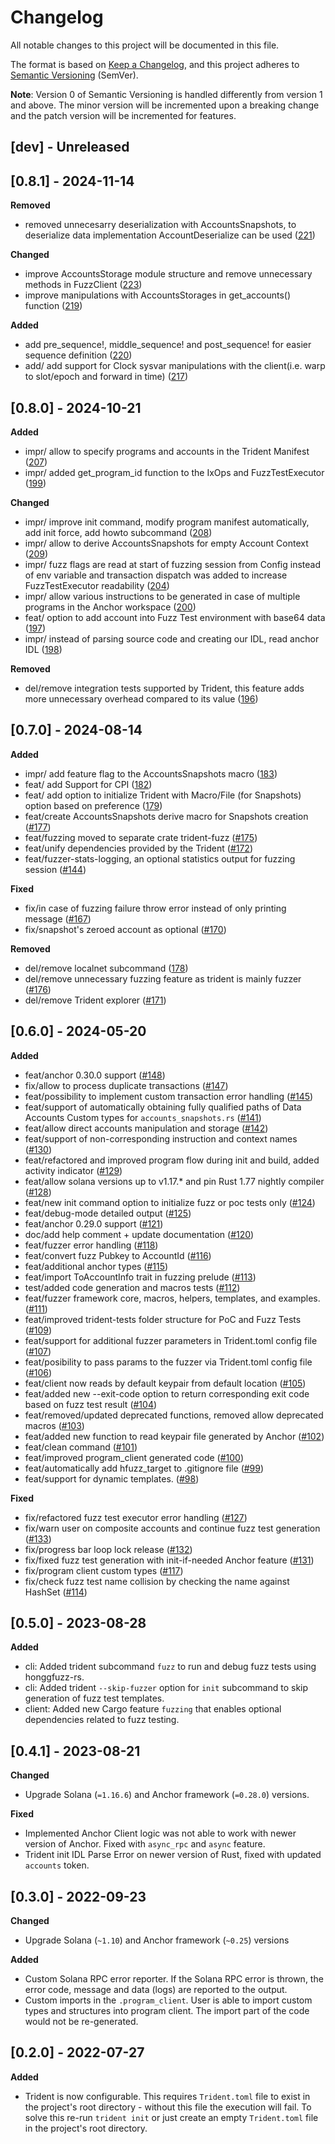 # Changelog

All notable changes to this project will be documented in this file.

The format is based on [Keep a Changelog](https://keepachangelog.com/en/1.0.0/),
and this project adheres to [Semantic Versioning](https://semver.org/spec/v2.0.0.html) (SemVer).

**Note**: Version 0 of Semantic Versioning is handled differently from version 1 and above. The minor version will be
incremented upon a breaking change and the patch version will be incremented for features.

## [dev] - Unreleased

## [0.8.1] - 2024-11-14

**Removed**

- removed unnecesarry deserialization with AccountsSnapshots, to deserialize data implementation AccountDeserialize can be used ([221](https://github.com/Ackee-Blockchain/trident/pull/221))

**Changed**

- improve AccountsStorage module structure and remove unnecessary methods in FuzzClient ([223](https://github.com/Ackee-Blockchain/trident/pull/223))
- improve manipulations with AccountsStorages in get_accounts() function ([219](https://github.com/Ackee-Blockchain/trident/pull/219))

**Added**

- add pre_sequence!, middle_sequence! and post_sequence! for easier sequence definition ([220](https://github.com/Ackee-Blockchain/trident/pull/220))
- add/ add support for Clock sysvar manipulations with the client(i.e. warp to slot/epoch and forward in time) ([217](https://github.com/Ackee-Blockchain/trident/pull/217))

## [0.8.0] - 2024-10-21

**Added**

- impr/ allow to specify programs and accounts in the Trident Manifest ([207](https://github.com/Ackee-Blockchain/trident/pull/207))
- impr/ added get_program_id function to the IxOps and FuzzTestExecutor ([199](https://github.com/Ackee-Blockchain/trident/pull/199))

**Changed**

- impr/ improve init command, modify program manifest automatically, add init force, add howto subcommand ([208](https://github.com/Ackee-Blockchain/trident/pull/208))
- impr/ allow to derive AccountsSnapshots for empty Account Context ([209](https://github.com/Ackee-Blockchain/trident/pull/209))
- impr/ fuzz flags are read at start of fuzzing session from Config instead of env variable and transaction dispatch was added to increase FuzzTestExecutor readability ([204](https://github.com/Ackee-Blockchain/trident/pull/204))
- impr/ allow various instructions to be generated in case of multiple programs in the Anchor workspace ([200](https://github.com/Ackee-Blockchain/trident/pull/200))
- feat/ option to add account into Fuzz Test environment with base64 data ([197](https://github.com/Ackee-Blockchain/trident/pull/197))
- impr/ instead of parsing source code and creating our IDL, read anchor IDL ([198](https://github.com/Ackee-Blockchain/trident/pull/196))

**Removed**

- del/remove integration tests supported by Trident, this feature adds more unnecessary overhead compared to its value ([196](https://github.com/Ackee-Blockchain/trident/pull/198))

## [0.7.0] - 2024-08-14

**Added**

- impr/ add feature flag to the AccountsSnapshots macro ([183](https://github.com/Ackee-Blockchain/trident/pull/183))
- feat/ add Support for CPI ([182](https://github.com/Ackee-Blockchain/trident/pull/182))
- feat/ add option to initialize Trident with Macro/File (for Snapshots) option based on preference ([179](https://github.com/Ackee-Blockchain/trident/pull/179))
- feat/create AccountsSnapshots derive macro for Snapshots creation ([#177](https://github.com/Ackee-Blockchain/trident/pull/177))
- feat/fuzzing moved to separate crate trident-fuzz ([#175](https://github.com/Ackee-Blockchain/trident/pull/175))
- feat/unify dependencies provided by the Trident ([#172](https://github.com/Ackee-Blockchain/trident/pull/172))
- feat/fuzzer-stats-logging, an optional statistics output for fuzzing session ([#144](https://github.com/Ackee-Blockchain/trident/pull/144))

**Fixed**

- fix/in case of fuzzing failure throw error instead of only printing message ([#167](https://github.com/Ackee-Blockchain/trident/pull/167))
- fix/snapshot's zeroed account as optional ([#170](https://github.com/Ackee-Blockchain/trident/pull/170))

**Removed**

- del/remove localnet subcommand ([178](https://github.com/Ackee-Blockchain/trident/pull/178))
- del/remove unnecessary fuzzing feature as trident is mainly fuzzer ([#176](https://github.com/Ackee-Blockchain/trident/pull/176))
- del/remove Trident explorer ([#171](https://github.com/Ackee-Blockchain/trident/pull/171))

## [0.6.0] - 2024-05-20

**Added**

- feat/anchor 0.30.0 support ([#148](https://github.com/Ackee-Blockchain/trident/pull/148))
- fix/allow to process duplicate transactions ([#147](https://github.com/Ackee-Blockchain/trident/pull/147))
- feat/possibility to implement custom transaction error handling ([#145](https://github.com/Ackee-Blockchain/trident/pull/145))
- feat/support of automatically obtaining fully qualified paths of Data Accounts Custom types for `accounts_snapshots.rs` ([#141](https://github.com/Ackee-Blockchain/trident/pull/141))
- feat/allow direct accounts manipulation and storage ([#142](https://github.com/Ackee-Blockchain/trident/pull/142))
- feat/support of non-corresponding instruction and context names ([#130](https://github.com/Ackee-Blockchain/trident/pull/130))
- feat/refactored and improved program flow during init and build, added activity indicator ([#129](https://github.com/Ackee-Blockchain/trident/pull/129))
- feat/allow solana versions up to v1.17.* and pin Rust 1.77 nightly compiler ([#128](https://github.com/Ackee-Blockchain/trident/pull/128))
- feat/new init command option to initialize fuzz or poc tests only ([#124](https://github.com/Ackee-Blockchain/trident/pull/124))
- feat/debug-mode detailed output ([#125](https://github.com/Ackee-Blockchain/trident/pull/125))
- feat/anchor 0.29.0 support ([#121](https://github.com/Ackee-Blockchain/trident/pull/121))
- doc/add help comment + update documentation ([#120](https://github.com/Ackee-Blockchain/trident/pull/120))
- feat/fuzzer error handling ([#118](https://github.com/Ackee-Blockchain/trident/pull/118))
- feat/convert fuzz Pubkey to AccountId ([#116](https://github.com/Ackee-Blockchain/trident/pull/116))
- feat/additional anchor types ([#115](https://github.com/Ackee-Blockchain/trident/pull/115))
- feat/import ToAccountInfo trait in fuzzing prelude ([#113](https://github.com/Ackee-Blockchain/trident/pull/113))
- test/added code generation and macros tests ([#112](https://github.com/Ackee-Blockchain/trident/pull/112))
- feat/fuzzer framework core, macros, helpers, templates, and examples. ([#111](https://github.com/Ackee-Blockchain/trident/pull/111))
- feat/improved trident-tests folder structure for PoC and Fuzz Tests ([#109](https://github.com/Ackee-Blockchain/trident/pull/109))
- feat/support for additional fuzzer parameters in Trident.toml config file ([#107](https://github.com/Ackee-Blockchain/trident/pull/107))
- feat/posibility to pass params to the fuzzer via Trident.toml config file ([#106](https://github.com/Ackee-Blockchain/trident/pull/106))
- feat/client now reads by default keypair from default location ([#105](https://github.com/Ackee-Blockchain/trident/pull/105))
- feat/added new --exit-code option to return corresponding exit code based on fuzz test result ([#104](https://github.com/Ackee-Blockchain/trident/pull/104))
- feat/removed/updated deprecated functions, removed allow deprecated macros ([#103](https://github.com/Ackee-Blockchain/trident/pull/103))
- feat/added new function to read keypair file generated by Anchor ([#102](https://github.com/Ackee-Blockchain/trident/pull/102))
- feat/clean command ([#101](https://github.com/Ackee-Blockchain/trident/pull/101))
- feat/improved program_client generated code ([#100](https://github.com/Ackee-Blockchain/trident/pull/100))
- feat/automatically add hfuzz_target to .gitignore file ([#99](https://github.com/Ackee-Blockchain/trident/pull/99))
- feat/support for dynamic templates. ([#98](https://github.com/Ackee-Blockchain/trident/pull/98))

**Fixed**

- fix/refactored fuzz test executor error handling ([#127](https://github.com/Ackee-Blockchain/trident/pull/127))
- fix/warn user on composite accounts and continue fuzz test generation ([#133](https://github.com/Ackee-Blockchain/trident/pull/133))
- fix/progress bar loop lock release ([#132](https://github.com/Ackee-Blockchain/trident/pull/132))
- fix/fixed fuzz test generation with init-if-needed Anchor feature ([#131](https://github.com/Ackee-Blockchain/trident/pull/131))
- fix/program client custom types ([#117](https://github.com/Ackee-Blockchain/trident/pull/117))
- fix/check fuzz test name collision by checking the name against HashSet ([#114](https://github.com/Ackee-Blockchain/trident/pull/114))


## [0.5.0] - 2023-08-28

**Added**

- cli: Added trident subcommand `fuzz` to run and debug fuzz tests using honggfuzz-rs.
- cli: Added trident `--skip-fuzzer` option for `init` subcommand to skip generation of fuzz test templates.
- client: Added new Cargo feature `fuzzing` that enables optional dependencies related to fuzz testing.

## [0.4.1] - 2023-08-21

**Changed**

- Upgrade Solana (`=1.16.6`) and Anchor framework (`=0.28.0`) versions.

**Fixed**

- Implemented Anchor Client logic was not able to work with newer version of Anchor. Fixed with `async_rpc` and `async` feature.
- Trident init IDL Parse Error on newer version of Rust, fixed with updated `accounts` token.


## [0.3.0] - 2022-09-23

**Changed**

- Upgrade Solana (`~1.10`) and Anchor framework (`~0.25`) versions

**Added**

- Custom Solana RPC error reporter. If the Solana RPC error is thrown, the error code, message and data (logs) are reported to the output.
- Custom imports in the `.program_client`. User is able to import custom types and structures into program client. The import part of the code would not be re-generated.

## [0.2.0] - 2022-07-27

**Added**

- Trident is now configurable. This requires `Trident.toml` file to exist in the project's root directory - without this file the execution will fail. To solve this re-run `trident init` or just create an empty `Trident.toml` file in the project's root directory.
